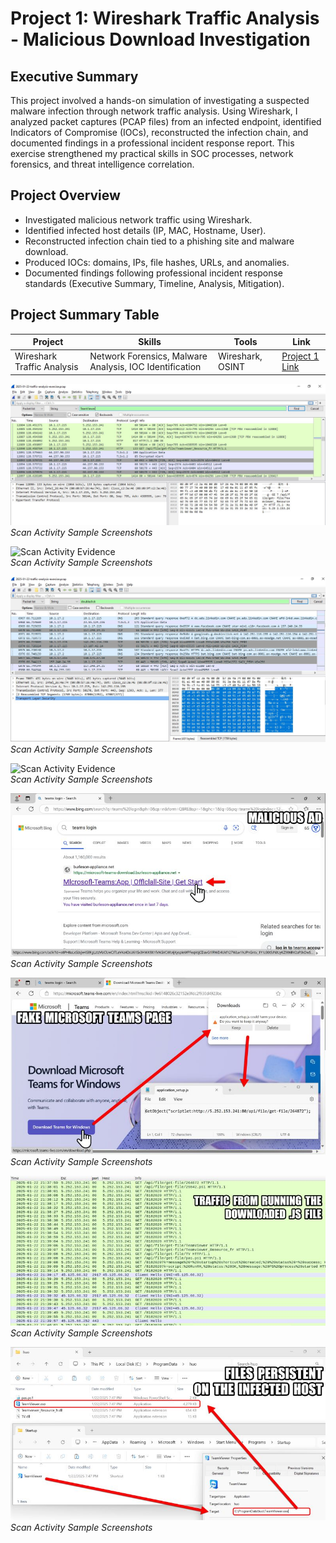 # Project 1: Wireshark Traffic Analysis - Malicious Download Investigation

## Executive Summary
This project involved a hands-on simulation of investigating a suspected malware infection through network traffic analysis. Using Wireshark, I analyzed packet captures (PCAP files) from an infected endpoint, identified Indicators of Compromise (IOCs), reconstructed the infection chain, and documented findings in a professional incident response report. This exercise strengthened my practical skills in SOC processes, network forensics, and threat intelligence correlation.

## Project Overview
- Investigated malicious network traffic using Wireshark.
- Identified infected host details (IP, MAC, Hostname, User).
- Reconstructed infection chain tied to a phishing site and malware download.
- Produced IOCs: domains, IPs, file hashes, URLs, and anomalies.
- Documented findings following professional incident response standards (Executive Summary, Timeline, Analysis, Mitigation).

## Project Summary Table
| Project                      | Skills                                   | Tools               | Link                     |
|-------------------------------|------------------------------------------|----------------------|---------------------------|
| Wireshark Traffic Analysis    | Network Forensics, Malware Analysis, IOC Identification | Wireshark, OSINT       | [Project 1 Link](#)        |

![Scan Activity Evidence](./assets/C2communication5.252.153.241Teamviewer.JPG)  
*Scan Activity Sample Screenshots*

![Scan Activity Evidence](./assets/assets/C2communication5.252.153.241pas.ps1.JPG)  
*Scan Activity Sample Screenshots*

![Scan Activity Evidence](./assets/C2communication23.55.124.236-10.1.17.2googleadsFB-35.84.233.181.JPG)  
*Scan Activity Sample Screenshots*

![Scan Activity Evidence](./assets/Project1.JPG)  
*Scan Activity Sample Screenshots*

![Scan Activity Evidence](./assets/prj1Evid-pix1.jpg)  
*Scan Activity Sample Screenshots*

![Scan Activity Evidence](./assets/prj1Evid-pix2.jpg)  
*Scan Activity Sample Screenshots*

![Scan Activity Evidence](./assets/prj1Evid-pix3.jpg)  
*Scan Activity Sample Screenshots*

![Scan Activity Evidence](./assets/prj1Evid-pix4.jpg)  
*Scan Activity Sample Screenshots*
